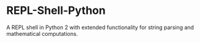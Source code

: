 # REPL-Shell-Python
A REPL shell in Python 2 with extended functionality for string parsing and mathematical computations.
